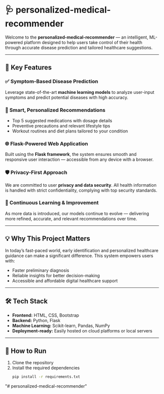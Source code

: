 # 🩺 personalized-medical-recommender

Welcome to the **personalized-medical-recommender** — an intelligent, ML-powered platform designed to help users take control of their health through accurate disease prediction and tailored healthcare suggestions.

---

## 🚀 Key Features

### ✅ Symptom-Based Disease Prediction
Leverage state-of-the-art **machine learning models** to analyze user-input symptoms and predict potential diseases with high accuracy.

### 🧠 Smart, Personalized Recommendations
- Top 5 suggested medications with dosage details  
- Preventive precautions and relevant lifestyle tips  
- Workout routines and diet plans tailored to your condition  

### 🌐 Flask-Powered Web Application
Built using the **Flask framework**, the system ensures smooth and responsive user interaction — accessible from any device with a browser.

### 🛡️ Privacy-First Approach
We are committed to user **privacy and data security**. All health information is handled with strict confidentiality, complying with top security standards.

### 🔁 Continuous Learning & Improvement
As more data is introduced, our models continue to evolve — delivering more refined, accurate, and relevant recommendations over time.

---

## 💡 Why This Project Matters

In today’s fast-paced world, early identification and personalized healthcare guidance can make a significant difference. This system empowers users with:
- Faster preliminary diagnosis  
- Reliable insights for better decision-making  
- Accessible and affordable digital healthcare support  

---

## 🛠️ Tech Stack

- **Frontend:** HTML, CSS, Bootstrap  
- **Backend:** Python, Flask  
- **Machine Learning:** Scikit-learn, Pandas, NumPy  
- **Deployment-ready:** Easily hosted on cloud platforms or local servers  

---

## 🧪 How to Run

1. Clone the repository  
2. Install the required dependencies  
   ```bash
   pip install -r requirements.txt
"# personalized-medical-recommender" 
